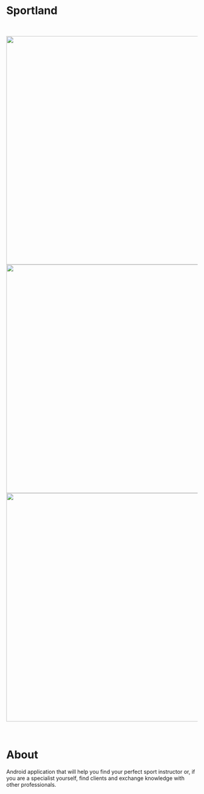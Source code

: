 # Sportland
&nbsp;
  <p align="center">
    <img height = "600" src="https://github.com/user-attachments/assets/e67dfc97-18bc-4361-a5d7-b7a8f1aad71a"/>
    <br/>
    <img height = "600" src="https://github.com/user-attachments/assets/e5fbff53-b2c6-41b2-a605-50de6f04af96"/>
    <br/>
    <img height = "600" src="https://github.com/user-attachments/assets/56cb44af-33ed-45c4-99ab-4f639e1ba4bf"/>
  </p>
&nbsp;

# About
Android application that will help you find your perfect sport instructor or, if you are a specialist yourself, find clients and exchange knowledge with other professionals.
